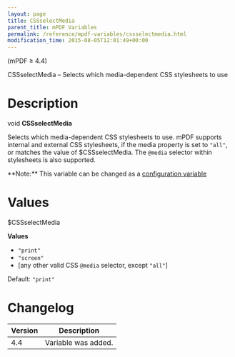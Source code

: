 ```yaml
---
layout: page
title: CSSselectMedia
parent_title: mPDF Variables
permalink: /reference/mpdf-variables/cssselectmedia.html
modification_time: 2015-08-05T12:01:49+00:00
---
```


(mPDF &ge; 4.4)

CSSselectMedia – Selects which media-dependent CSS stylesheets to use

# Description

void **CSSselectMedia**

Selects which media-dependent CSS stylesheets to use. mPDF supports internal and external CSS stylesheets, if the
media property is set to `"all"`, or matches the value of <span class="parameter">$CSSselectMedia</span>. The
`@media` selector within stylesheets is also supported.

<div class="alert alert-info" role="alert" markdown="1">
  **Note:** This variable can be changed as a
  <a href="{{ "/configuration/configuration-v7-x.html" | prepend: site.baseurl }}">configuration variable</a>
</div>

# Values

<span class="parameter">$CSSselectMedia</span>  

**Values**

* `"print"`
* `"screen"`
* [any other valid CSS `@media` selector, except `"all"`]

Default: `"print"`

# Changelog

<table class="table">
<thead>
<tr>
  <th>Version</th>
  <th>Description</th>
</tr>
</thead>
<tbody>
<tr>
  <td>4.4</td>
  <td>Variable was added.</td>
</tr>
</tbody>
</table>

